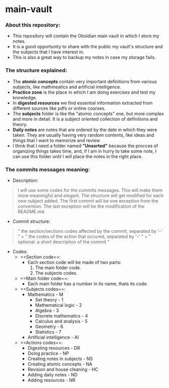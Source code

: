 # main-vault

### About this repository:

- This repository will contain the Obsidian main vault in which I store my notes.
- It is a good opportunity to share with the public my vault's structure and the subjects that I have interest in.
- This is also a great way to backup my notes in case my storage fails.

### The structure explained:

- The **atomic concepts** contain very important definitions from various subjects, like mathmeatics and artificial intelligence.
- **Practice zone** is the place in which I am doing exercises and test my knowledge.
- In **digested resources** we find essential information extracted from different sources like pdfs or online courses.
- The **subjects** folder is like the "atomic concepts" one, but more complex and more in detail. It is a subject oriented collection of definitions and theory.
- **Daily notes** are notes that are ordered by the date in which they were taken. They are usually having very random contents, like ideas and things that I want to memorize and review.
- I think that I need a folder named **"Unsorted"** because the procces of organizing things takes time, and, if I am in hurry to take some note, I can use this folder until I will place the notes in the right place.

### The commits messages meaning:

- Description:

> I will use some codes for the commits messages.
> This will make them more meaningful and elegant.
> The structure will get modified for each new subject added.
> The first commit will be one exception from the convention.
> The last exception will be the modification of the README.md.

- Commit structure:

> " the section/sections codes affected by the commit, separated by '-' "
> +
> " the codes of the action that occured, separated by '-' "
> +
> " optional: a short description of the commit "

- Codes:
	- ==Section code==:
		- Each section code will be made of two parts:
			1. The main folder code.
			2. The subjects codes.
	- ==Main folder code==:
		- Each main folder has a number in its name, thats its code.
	- ==Subjects codes==:
		- Mathematics - M
			- Set theory - 1
			- Mathematical logic - 2
			- Algebra - 3
			- Discrete mathematics - 4
			- Calculus and analysis - 5
			- Geometry - 6
			- Statistics - 7
		- Artificial intelligence - AI
	- ==Actions codes==:
		- Digesting resources - DR
		- Doing practice - NP
		- Creating notes in subjects - NS
		- Creating atomic concepts - NA
		- Revision and house cleaning - HC
		- Adding daily notes - ND
		- Adding resources - NR
